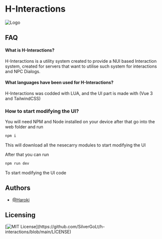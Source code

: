 
# H-Interactions




![Logo](https://i.imgur.com/6EETSBk.png)


## FAQ

#### What is H-Interactions?

H-Interactions is a utility system created to provide a NUI based Interaction system, created for servers that want to utilise such system for interactions and NPC Dialogs.

#### What languages have been used for H-Interactions?

H-Interactions was codded with LUA, and the UI part is made with (Vue 3 and TailwindCSS)

### How to start modifying the UI?
You will need NPM and Node installed on your device after that go into the web folder and run
```bash
npm i
```
This will download all the nesecarry modules to start modifying the UI

After that you can run
```bash
npm run dev
```
To start modifying the UI code

## Authors

- [@Haroki](https://github.com/SilverGoLt)


## Licensing
[![MIT License](https://img.shields.io/apm/l/atomic-design-ui.svg?)](https://github.com/SilverGoLt/h-interactions/blob/main/LICENSE)


